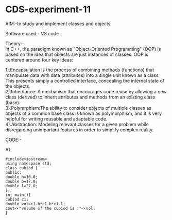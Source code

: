 # CDS-experiment-11

AIM:-to study and implement classes and objects<br>

Software used:- VS code<br>

Theory:-<br>
In C++, the paradigm known as "Object-Oriented Programming" (OOP) is based on the idea that objects are just instances of classes. OOP is centered around four key ideas:

1).Encapsulation is the process of combining methods (functions) that manipulate data with data (attributes) into a single unit known as a class. This presents simply a controlled interface, concealing the internal state of the objects.<br>
2).Inheritance: A mechanism that encourages code reuse by allowing a new class (derived) to inherit attributes and methods from an existing class (base).<br>
3).Polymrphism:The ability to consider objects of multiple classes as objects of a common base class is known as polymorphism, and it is very helpful for writing reusable and adaptable code.<br>
4).Abstraction: Modeling relevant classes for a given problem while disregarding unimportant features in order to simplify complex reality.<br>

CODE:-<br>

A).<br>

    #include<iostream>
    using namespace std;
    class cubiod {
    public:
    double h=10.0;
    double b=17.0;
    double l=27.0;
    };
    int main(){
    cubiod c1;
    double vol=c1.h*c1.b*c1.l;
    cout<<"volume of the cubiod is :"<<vol;    
    }


